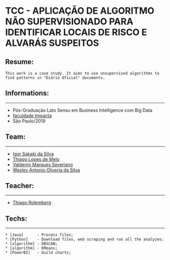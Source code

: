 # TCC - APLICAÇÃO DE ALGORITMO NÃO SUPERVISIONADO PARA IDENTIFICAR LOCAIS DE RISCO E ALVARÁS SUSPEITOS
## Resume:
```
This work is a case study. It aims to use unsupervised algorithms to find patterns in "Diário Oficial" documents.
```
## Informations:
---
* Pós-Graduação Lato Sensu em Business Intelligence com Big Data
* [faculdade Impacta](https://www.impacta.edu.br/)
* São Paulo/2019

## Team:
---
* [Igor Sakaki da Silva](https://www.linkedin.com/in/igor-sakaki/)
* [Thiago Lopes de Melo](https://www.linkedin.com/in/ACoAAAY2hcMBLTxcvOWglxoheosSTEITYtKfB5g?lipi=urn%3Ali%3Apage%3Ad_flagship3_profile_view_base_recent_activity_details_shares%3BLKVfI16tTkesX2s4sXqD2Q%3D%3D)
* [Valdemir Marques Severiano](https://www.linkedin.com/in/ACoAAAtisBoBy13mwJtIBBoLX9FNKcMyNyfLjzQ?lipi=urn%3Ali%3Apage%3Ad_flagship3_profile_view_base_recent_activity_details_shares%3BLKVfI16tTkesX2s4sXqD2Q%3D%3D)
* [Wesley Antonio Oliveria da Silva](https://www.linkedin.com/in/ACoAAB-lXkcBros_v_bmxMWsotFKTF1B811q-Pw?lipi=urn%3Ali%3Apage%3Ad_flagship3_profile_view_base_recent_activity_details_shares%3BLKVfI16tTkesX2s4sXqD2Q%3D%3D)

## Teacher:
---
* [Thiago Rolemberg](https://www.linkedin.com/in/ACoAAALlnoYBH01GX6q1hQNKDRMAsFE_Pqo1NgY?lipi=urn%3Ali%3Apage%3Ad_flagship3_profile_view_base_recent_activity_details_shares%3BLKVfI16tTkesX2s4sXqD2Q%3D%3D)
## Techs:
---
```
* [Java]      - Process files;
* [Python]    - Download files, web scraping and run all the analyzes;
* [algorithm] - DBSCAN;
* [algorithm] - KMeans;
* [PowerBI]   - build charts;
```



